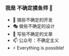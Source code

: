 ### 我是 不确定摸鱼师 👋

- 🔭 搞些不确定的开发
- 🎭 做些不确定的设计
- 🌱 写些不确定的文章
- 📫 公众号：不确定主义
- ⚡ Everything is possible!

<!--
**csgen/csgen** is a ✨ _special_ ✨ repository because its `README.md` (this file) appears on your GitHub profile.

Here are some ideas to get you started:

- 🔭 I’m currently working on ...
- 🌱 I’m currently learning ...
- 👯 I’m looking to collaborate on ...
- 🤔 I’m looking for help with ...
- 💬 Ask me about ...
- 📫 How to reach me: ...
- 😄 Pronouns: ...
- ⚡ Fun fact: ...
-->
